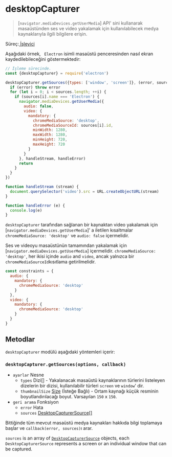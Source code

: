 # desktopCapturer

> [`navigator.mediaDevices.getUserMedia`] API' sini kullanarak masaüstünden ses ve video yakalamak için kullanılabilecek medya kaynaklarıyla ilgili bilgilere erişin.

Süreç:[ İşleyici](../glossary.md#renderer-process)

Aşağıdaki örnek, ` Electron` isimli masaüstü penceresinden nasıl ekran kaydedilebileceğini göstermektedir:

```javascript
// İşleme sürecinde.
const {desktopCapturer} = require('electron')

desktopCapturer.getSources({types: ['window', 'screen']}, (error, sources) => {
  if (error) throw error
  for (let i = 0; i < sources.length; ++i) {
    if (sources[i].name === 'Electron') {
      navigator.mediaDevices.getUserMedia({
        audio: false,
        video: {
          mandatory: {
            chromeMediaSource: 'desktop',
            chromeMediaSourceId: sources[i].id,
            minWidth: 1280,
            maxWidth: 1280,
            minHeight: 720,
            maxHeight: 720
          }
        }
      }, handleStream, handleError)
      return
    }
  }
})

function handleStream (stream) {
  document.querySelector('video').src = URL.createObjectURL(stream)
}

function handleError (e) {
  console.log(e)
}
```

`desktopCapturer` tarafından sağlanan bir kaynaktan video yakalamak için [`navigator.mediaDevices.getUserMedia`]' a iletilen kısaltmalar `chromeMediaSource: 'desktop'` ve `audio: false` içermelidir.

Ses ve videoyu masaüstünün tamamından yakalamak için [`navigator.mediaDevices.getUserMedia`] içermelidir. `chromeMediaSource: 'desktop'`, her ikisi içinde `audio` and `video`, ancak yalnızca bir `chromeMediaSourceId`kısıtlama getirilmelidir.

```javascript
const constraints = {
  audio: {
    mandatory: {
      chromeMediaSource: 'desktop'
    }
  },
  video: {
    mandatory: {
      chromeMediaSource: 'desktop'
    }
  }
}
```

## Metodlar

`desktopCapturer` modülü aşağıdaki yöntemleri içerir:

### `desktopCapturer.getSources(options, callback)`

* `ayarlar` Nesne 
  * `types` Dizi[] - Yakalanacak masaüstü kaynaklarının türlerini listeleyen dizelerin bir dizisi, kullanılabilir türleri `screen` ve `window`' dir.
  * `thumbnailSize` [Size](structures/size.md) (İsteğe Bağlı) - Ortam kaynağı küçük resminin boyutlandırılacağı boyut. Varsayılan `150` x `150`.
* `geri arama` Fonksiyon 
  * `error` Hata 
  * `sources` [DesktopCapturerSource[]](structures/desktop-capturer-source.md)

Bittiğinde tüm mevcut masaüstü medya kaynakları hakkıda bilgi toplamaya başlar ve `callback(error, sources)`ı arar.

`sources` is an array of [`DesktopCapturerSource`](structures/desktop-capturer-source.md) objects, each `DesktopCapturerSource` represents a screen or an individual window that can be captured.